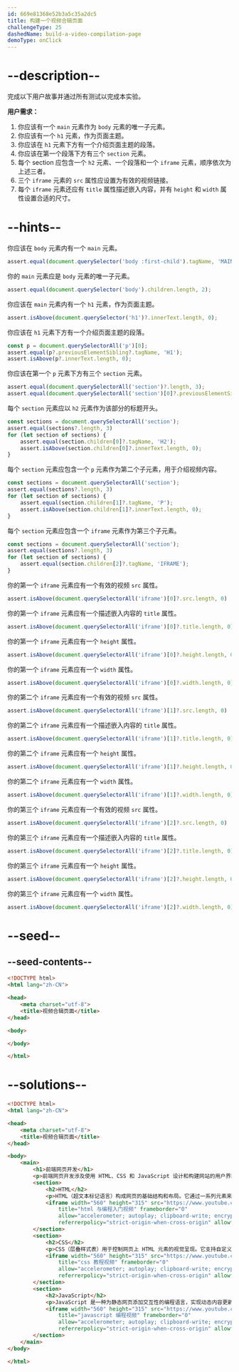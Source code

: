 ```yaml
---
id: 669e81368e52b3a5c35a2dc5
title: 构建一个视频合辑页面
challengeType: 25
dashedName: build-a-video-compilation-page
demoType: onClick
---
```


# --description--

完成以下用户故事并通过所有测试以完成本实验。

**用户需求：**

1. 你应该有一个 `main` 元素作为 `body` 元素的唯一子元素。
1. 你应该有一个 `h1` 元素，作为页面主题。
1. 你应该在 `h1` 元素下方有一个介绍页面主题的段落。
1. 你应该在第一个段落下方有三个 `section` 元素。
1. 每个 section 应包含一个 `h2` 元素、一个段落和一个 `iframe` 元素，顺序依次为上述三者。
1. 三个 `iframe` 元素的 `src` 属性应设置为有效的视频链接。
1. 每个 `iframe` 元素还应有 `title` 属性描述嵌入内容，并有 `height` 和 `width` 属性设置合适的尺寸。

# --hints--

你应该在 `body` 元素内有一个 `main` 元素。

```js
assert.equal(document.querySelector('body :first-child').tagName, 'MAIN');
```

你的 `main` 元素应是 `body` 元素的唯一子元素。

```js
assert.equal(document.querySelector('body').children.length, 2);
```

你应该在 `main` 元素内有一个 `h1` 元素，作为页面主题。

```js
assert.isAbove(document.querySelector('h1')?.innerText.length, 0);
```

你应该在 `h1` 元素下方有一个介绍页面主题的段落。

```js
const p = document.querySelectorAll('p')[0];
assert.equal(p?.previousElementSibling?.tagName, 'H1');
assert.isAbove(p?.innerText.length, 0);
```

你应该在第一个 `p` 元素下方有三个 `section` 元素。

```js
assert.equal(document.querySelectorAll('section')?.length, 3);
assert.equal(document.querySelectorAll('section')[0]?.previousElementSibling?.tagName, 'P')
```

每个 `section` 元素应以 `h2` 元素作为该部分的标题开头。

```js
const sections = document.querySelectorAll('section');
assert.equal(sections?.length, 3)
for (let section of sections) {
    assert.equal(section.children[0]?.tagName, 'H2');
    assert.isAbove(section.children[0]?.innerText.length, 0);
}
```

每个 `section` 元素应包含一个 `p` 元素作为第二个子元素，用于介绍视频内容。

```js
const sections = document.querySelectorAll('section');
assert.equal(sections?.length, 3)
for (let section of sections) {
    assert.equal(section.children[1]?.tagName, 'P');
    assert.isAbove(section.children[1]?.innerText.length, 0);
}
```

每个 `section` 元素应包含一个 `iframe` 元素作为第三个子元素。

```js
const sections = document.querySelectorAll('section');
assert.equal(sections?.length, 3)
for (let section of sections) {
    assert.equal(section.children[2]?.tagName, 'IFRAME');
}
```

你的第一个 `iframe` 元素应有一个有效的视频 `src` 属性。

```js
assert.isAbove(document.querySelectorAll('iframe')[0]?.src.length, 0)
```

你的第一个 `iframe` 元素应有一个描述嵌入内容的 `title` 属性。

```js
assert.isAbove(document.querySelectorAll('iframe')[0]?.title.length, 0)
```

你的第一个 `iframe` 元素应有一个 `height` 属性。

```js
assert.isAbove(document.querySelectorAll('iframe')[0]?.height.length, 0)
```

你的第一个 `iframe` 元素应有一个 `width` 属性。

```js
assert.isAbove(document.querySelectorAll('iframe')[0]?.width.length, 0)
```

你的第二个 `iframe` 元素应有一个有效的视频 `src` 属性。

```js
assert.isAbove(document.querySelectorAll('iframe')[1]?.src.length, 0)
```

你的第二个 `iframe` 元素应有一个描述嵌入内容的 `title` 属性。

```js
assert.isAbove(document.querySelectorAll('iframe')[1]?.title.length, 0)
```

你的第二个 `iframe` 元素应有一个 `height` 属性。

```js
assert.isAbove(document.querySelectorAll('iframe')[1]?.height.length, 0)
```

你的第二个 `iframe` 元素应有一个 `width` 属性。

```js
assert.isAbove(document.querySelectorAll('iframe')[1]?.width.length, 0)
```

你的第三个 `iframe` 元素应有一个有效的视频 `src` 属性。

```js
assert.isAbove(document.querySelectorAll('iframe')[2]?.src.length, 0)
```

你的第三个 `iframe` 元素应有一个描述嵌入内容的 `title` 属性。

```js
assert.isAbove(document.querySelectorAll('iframe')[2]?.title.length, 0)
```

你的第三个 `iframe` 元素应有一个 `height` 属性。

```js
assert.isAbove(document.querySelectorAll('iframe')[2]?.height.length, 0)
```

你的第三个 `iframe` 元素应有一个 `width` 属性。

```js
assert.isAbove(document.querySelectorAll('iframe')[2]?.width.length, 0)
```

# --seed--

## --seed-contents--

```html
<!DOCTYPE html>
<html lang="zh-CN">

<head>
    <meta charset="utf-8">
    <title>视频合辑页面</title>
</head>

<body>

</body>

</html>
```

# --solutions--

```html
<!DOCTYPE html>
<html lang="zh-CN">

<head>
    <meta charset="utf-8">
    <title>视频合辑页面</title>
</head>

<body>
    <main>
        <h1>前端网页开发</h1>
        <p>前端网页开发涉及使用 HTML、CSS 和 JavaScript 设计和构建网站的用户界面。它专注于创建视觉美观、交互性强且用户友好的网站。前端开发者确保网站的可访问性、性能优化以及遵循 Web 标准，将创意与技术专长相结合。</p>
        <section>
            <h2>HTML</h2>
            <p>HTML（超文本标记语言）构成网页的基础结构和布局。它通过一系列元素来展示文本、图片、列表、表格等静态内容。</p>
            <iframe width="560" height="315" src="https://www.youtube.com/embed/GDGejH3SDNQ?si=KJYLgcz4kyyroYMB"
                title="html 与编程入门视频" frameborder="0"
                allow="accelerometer; autoplay; clipboard-write; encrypted-media; gyroscope; picture-in-picture; web-share"
                referrerpolicy="strict-origin-when-cross-origin" allowfullscreen></iframe>
        </section>
        <section>
            <h2>CSS</h2>
            <p>CSS（层叠样式表）用于控制网页上 HTML 元素的视觉呈现。它支持自定义样式，包括颜色、字体、布局和间距，使网站更具吸引力。CSS 还支持响应式设计，确保网页在各种设备上都能良好显示。</p>
            <iframe width="560" height="315" src="https://www.youtube.com/embed/OXGznpKZ_sA?si=s3KDSZvrhU_PU9XL"
                title="css 教程视频" frameborder="0"
                allow="accelerometer; autoplay; clipboard-write; encrypted-media; gyroscope; picture-in-picture; web-share"
                referrerpolicy="strict-origin-when-cross-origin" allowfullscreen></iframe>
        </section>
        <section>
            <h2>JavaScript</h2>
            <p>JavaScript 是一种为静态网页添加交互性的编程语言，实现动态内容更新、表单验证、动画效果以及基于用户操作和事件的响应行为。</p>
            <iframe width="560" height="315" src="https://www.youtube.com/embed/jS4aFq5-91M?si=zKQhHEYwU4tnMmVm"
                title="javascript 编程视频" frameborder="0"
                allow="accelerometer; autoplay; clipboard-write; encrypted-media; gyroscope; picture-in-picture; web-share"
                referrerpolicy="strict-origin-when-cross-origin" allowfullscreen></iframe>
        </section>
    </main>
</body>

</html>
```

